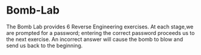# Bomb-Lab
The Bomb Lab provides 6 Reverse Engineering exercises. At each stage,we are prompted for a password; entering the correct password proceeds us to the next exercise. An incorrect answer will cause the bomb to blow and send us back to the beginning.
